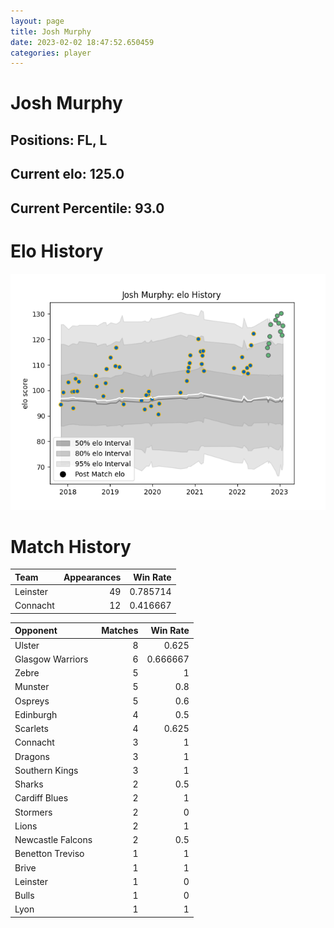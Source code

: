 ```yaml
---  
layout: page  
title: Josh Murphy  
date: 2023-02-02 18:47:52.650459  
categories: player  
---
```

# Josh Murphy

## Positions: FL, L

## Current elo: 125.0

## Current Percentile: 93.0

# Elo History


![elo history](history_JoshMurphy.png)
# Match History


| Team     |   Appearances |   Win Rate |
|:---------|--------------:|-----------:|
| Leinster |            49 |   0.785714 |
| Connacht |            12 |   0.416667 |

| Opponent          |   Matches |   Win Rate |
|:------------------|----------:|-----------:|
| Ulster            |         8 |   0.625    |
| Glasgow Warriors  |         6 |   0.666667 |
| Zebre             |         5 |   1        |
| Munster           |         5 |   0.8      |
| Ospreys           |         5 |   0.6      |
| Edinburgh         |         4 |   0.5      |
| Scarlets          |         4 |   0.625    |
| Connacht          |         3 |   1        |
| Dragons           |         3 |   1        |
| Southern Kings    |         3 |   1        |
| Sharks            |         2 |   0.5      |
| Cardiff Blues     |         2 |   1        |
| Stormers          |         2 |   0        |
| Lions             |         2 |   1        |
| Newcastle Falcons |         2 |   0.5      |
| Benetton Treviso  |         1 |   1        |
| Brive             |         1 |   1        |
| Leinster          |         1 |   0        |
| Bulls             |         1 |   0        |
| Lyon              |         1 |   1        |